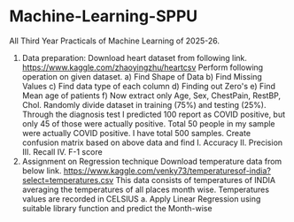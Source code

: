 # Machine-Learning-SPPU
All Third Year Practicals of Machine Learning of 2025-26.

1. Data preparation:
 Download heart dataset from following link.
 https://www.kaggle.com/zhaoyingzhu/heartcsv
 Perform following operation on given dataset.
a) Find Shape of Data
b) Find Missing Values
c) Find data type of each column
d) Finding out Zero's
e) Find Mean age of patients
f) Now extract only Age, Sex, ChestPain, RestBP, Chol. Randomly divide dataset in training
(75%) and testing (25%).
 Through the diagnosis test I predicted 100 report as COVID positive, but only 45 of those were
actually positive. Total 50 people in my sample were actually COVID positive. I have total 500
samples.
 Create confusion matrix based on above data and find
I. Accuracy
II. Precision
III. Recall
IV. F-1 score
2. Assignment on Regression technique
Download temperature data from below link. https://www.kaggle.com/venky73/temperaturesof-india?select=temperatures.csv
This data consists of temperatures of INDIA averaging the temperatures of all places month
wise. Temperatures values are recorded in CELSIUS
a. Apply Linear Regression using suitable library function and predict the Month-wise
